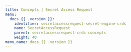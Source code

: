 ```yaml
---
title: Concepts | Secret Access Request
menu:
  docs_{{ .version }}:
    identifier: secretaccessrequest-secret-engine-crds
    name: SecretAccessRequest
    parent: secretaccessrequest-crds-concepts
    weight: 40
menu_name: docs_{{ .version }}
---
```

